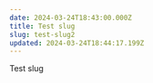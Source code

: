 ```yaml
---
date: 2024-03-24T18:43:00.000Z
title: Test slug
slug: test-slug2
updated: 2024-03-24T18:44:17.199Z
---
```


Test slug
